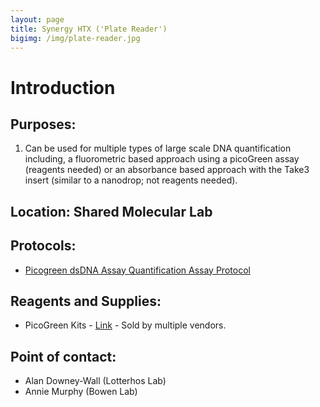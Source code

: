 ```yaml
---
layout: page
title: Synergy HTX ('Plate Reader')
bigimg: /img/plate-reader.jpg
---
```

# Introduction

## Purposes: 
1) Can be used for multiple types of large scale DNA quantification including, a fluorometric based approach using a picoGreen assay (reagents needed) or an absorbance based approach with the Take3 insert (similar to a nanodrop; not reagents needed).

## Location: Shared Molecular Lab

## Protocols: 

* [Picogreen dsDNA Assay Quantification Assay Protocol](https://github.com/NUMSC-CoreFacility/sharedLabSpace/blob/gh-pages/picoGreenAssaydsDNA.md)

## Reagents and Supplies: 

* PicoGreen Kits - [Link](https://www.fishersci.com/shop/products/quant-it-picogreen-dsdna/p7589) - Sold by multiple vendors.

## Point of contact: 
- Alan Downey-Wall (Lotterhos Lab)
- Annie Murphy (Bowen Lab)
